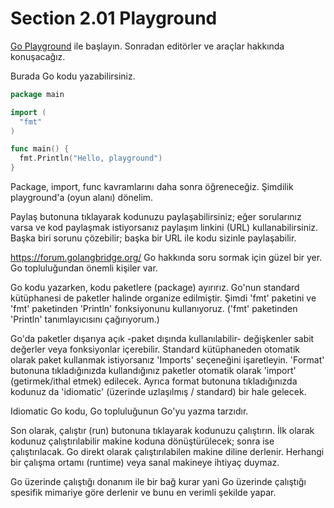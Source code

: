 # Section 2.01 Playground

[Go Playground](https://play.golang.org/) ile başlayın. Sonradan editörler ve araçlar hakkında konuşacağız.

Burada Go kodu yazabilirsiniz.

```go
package main

import (
  "fmt"
)

func main() {
  fmt.Println("Hello, playground")
}
```

Package, import, func kavramlarını daha sonra öğreneceğiz. Şimdilik playground'a (oyun alanı) dönelim.

Paylaş butonuna tıklayarak kodunuzu paylaşabilirsiniz; eğer sorularınız varsa ve kod paylaşmak istiyorsanız paylaşım linkini (URL) kullanabilirsiniz. Başka biri sorunu çözebilir; başka bir URL ile kodu sizinle paylaşabilir.

https://forum.golangbridge.org/ Go hakkında soru sormak için güzel bir yer. Go topluluğundan önemli kişiler var.

Go kodu yazarken, kodu paketlere (package) ayırırız. Go'nun standard kütüphanesi de paketler halinde organize edilmiştir. Şimdi 'fmt' paketini ve 'fmt' paketinden 'Println' fonksiyonunu kullanıyoruz. ('fmt' paketinden 'Println' tanımlayıcısını çağırıyorum.)

Go'da paketler dışarıya açık -paket dışında kullanılabilir- değişkenler sabit değerler veya fonksiyonlar içerebilir. Standard kütüphaneden otomatik olarak paket kullanmak istiyorsanız 'Imports' seçeneğini işaretleyin. 'Format' butonuna tıkladığınızda kullandığınız paketler otomatik olarak 'import' (getirmek/ithal etmek) edilecek. Ayrıca format butonuna tıkladığınızda kodunuz da 'idiomatic' (üzerinde uzlaşılmış / standard) bir hale gelecek.

Idiomatic Go kodu, Go topluluğunun Go'yu yazma tarzıdır.

Son olarak, çalıştır (run) butonuna tıklayarak kodunuzu çalıştırın. İlk olarak kodunuz çalıştırılabilir makine koduna dönüştürülecek; sonra ise çalıştırılacak. Go direkt olarak çalıştırılabilen makine diline derlenir. Herhangi bir çalışma ortamı (runtime) veya sanal makineye ihtiyaç duymaz.

Go üzerinde çalıştığı donanım ile bir bağ kurar yani Go üzerinde çalıştığı spesifik mimariye göre derlenir ve bunu en verimli şekilde yapar.
